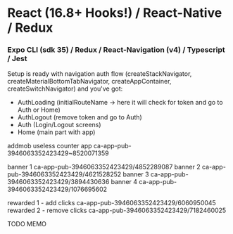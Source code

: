 # React (16.8+ Hooks!) / React-Native / Redux

### Expo CLI (sdk 35) / Redux / React-Navigation (v4) / Typescript / Jest

Setup is ready with navigation auth flow (createStackNavigator, createMaterialBottomTabNavigator, createAppContainer, createSwitchNavigator) and you've got:

- AuthLoading (initialRouteName -> here it will check for token and go to Auth or Home)
- AuthLogout (remove token and go to Auth)
- Auth (Login/Logout screens)
- Home (main part with app)

addmob useless counter app
ca-app-pub-3946063352423429~8520071359

banner 1
ca-app-pub-3946063352423429/4852289087
banner 2
ca-app-pub-3946063352423429/4621528252
banner 3
ca-app-pub-3946063352423429/3894430636
banner 4
ca-app-pub-3946063352423429/1076695602

rewarded 1 - add clicks
ca-app-pub-3946063352423429/6060950045
rewarded 2 - remove clicks
ca-app-pub-3946063352423429/7182460025

TODO MEMO

